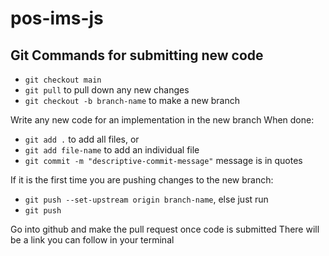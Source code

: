 # pos-ims-js

## Git Commands for submitting new code

- `git checkout main`
- `git pull` to pull down any new changes
- `git checkout -b branch-name` to make a new branch

Write any new code for an implementation in the new branch
When done:

- `git add .` to add all files, or
- `git add file-name` to add an individual file
- `git commit -m "descriptive-commit-message"` message is in quotes

If it is the first time you are pushing changes to the new branch:
- `git push --set-upstream origin branch-name`, else just run
- `git push`

Go into github and make the pull request once code is submitted
There will be a link you can follow in your terminal